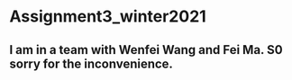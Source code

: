 # Assignment3_winter2021
## I am in a team with Wenfei Wang and Fei Ma. S0 sorry for the inconvenience.
